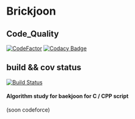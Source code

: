 Brickjoon 
======
Code_Quality
-------
[![CodeFactor](https://img.shields.io/codefactor/grade/github/naixt1478/Brickjoon?logo=codefactor&style=for-the-badge)](https://www.codefactor.io/repository/github/naixt1478/brickjoon)
[![Codacy Badge](https://img.shields.io/codacy/grade/0cbf4b57b55e4416b63d59affce77844?logo=codacy&style=for-the-badge)](https://www.codacy.com/gh/naixt1478/Brickjoon/dashboard?utm_source=github.com&amp;utm_medium=referral&amp;utm_content=naixt1478/Brickjoon&amp;utm_campaign=Badge_Grade)

build && cov status
-------
[![Build Status](https://img.shields.io/azure-devops/build/qnqn60360/bca4f551-da39-4446-abad-7dd292f89f76/9?logo=Azure%20DevOps&style=for-the-badge)](https://dev.azure.com/qnqn60360/Testing/_build/latest?definitionId=7&branchName=master)

#### Algorithm study for baekjoon for C / CPP script
(soon codeforce)

